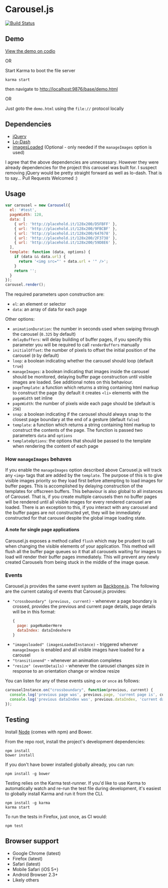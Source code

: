# Carousel.js

[![Build Status](https://secure.travis-ci.org/ndaversa/carousel.js.png?branch=master)](http://travis-ci.org/ndaversa/carousel.js)

## Demo

[View the demo on codio](http://ndaversa.cod.io/carousel-js/demo.html)

OR

Start Karma to boot the file server

```
karma start
```

then navigate to
[http://localhost:9876/base/demo.html](http://localhost:9876/base/demo.html)

OR

Just goto the `demo.html` using the `file://` protocol locally

## Dependencies

* [jQuery](http://jquery.com/)
* [Lo-Dash](http://lodash.com/)
* [imagesLoaded](https://github.com/desandro/imagesloaded) (Optional -
  only needed if the `manageImages` option is used)

I agree that the above dependencies are unnecessary. However they
were already dependencies for the project this carousel was built for.
I suspect removing jQuery would be pretty straight forward as well as lo-dash.
That is to say... Pull Requests Welcomed :)

## Usage

```javascript
var carousel = new Carousel({
  el: '#test',
  pageWidth: 128,
  data: [
    { url: 'http://placehold.it/128x200/D5FBFF' },
    { url: 'http://placehold.it/128x200/9FBCBF' },
    { url: 'http://placehold.it/128x200/647678' },
    { url: 'http://placehold.it/128x200/2F3738' },
    { url: 'http://placehold.it/128x200/59D8E6' },
  ],
  template: function (data, options) {
    if (data && data.url) {
      return '<img src="' + data.url + '" />';
    }
    return '';
  }
});
carousel.render();
```

The required parameters upon construction are:
  * `el`: an element or selector
  * `data`: an array of data for each page

Other options:
  * `animationDuration`: the number in seconds used when swiping through the
     carousel (`0.325` by default)
  * `delayBuffers`: will delay building of buffer pages, if you specify
    this parameter you will be required to call `renderBuffers` manually
  * `initialOffset`: the number of pixels to offset the initial position of
    the carousel (`0` by default)
  * `loop`: a boolean indicating whether the carousel should loop
    (default `true`)
  * `manageImages`: a boolean indicating that images inside the carousel
    should be monitored, delaying buffer page construction until visible
    images are loaded. See additional notes on this behaviour.
  * `pageTemplate`: a function which returns a string containing html markup to construct the
    page (by default it creates `<li>` elements with the `pageWidth` set inline
  * `pageWidth`: the number of pixels wide each page should be (default
    is `256`)
  * `snap`: a boolean indicating if the carousel should always snap to
    the closest page boundary at the end of a gesture (default `false`)
  * `template`: a function which returns a string containing html markup
    to construct the contents of the page. The function is passed two
    parameters `data` and `options`
  * `templateOptions`: the options that should be passed to the template
    when rendering the content of each page

### How `manageImages` behaves

If you enable the `manageImages` option described above Carousel.js will
track any `<img>` tags that are added by the `template`. The purpose of
this is to give visible images priority so they load first before
attempting to load images for buffer pages. This is accomplished by
delaying construction of the templates for offscreen buffers. This
behaviour is also global to all instances of Carousel. That is, if you
create multiple carousels then no buffer pages will be rendered until
all visible images for every rendered carousel are loaded. There is an
exception to this, if you interact with any carousel and the buffer
pages are not constructed yet, they will be immediately constructed
for that carousel despite the global image loading state.

#### A note for single page applications

Carousel.js exposes a method called `flush` which may be prudent to call
when changing the visible elements of your application. This method will
flush all the buffer page queues so it that all carousels waiting for
images to load will render their buffer pages immediately.  This will
prevent any newly created Carousels from being stuck in the middle of
the image queue.

### Events

Carousel.js provides the same event system as
[Backbone.js](http://backbonejs.org/). The following are the current
catalog of events that Carousel.js provides:

  * `"crossboundary" (previous, current)` - whenever a page boundary is
    crossed, provides the previous and current page details, page
    details will be in this format:
    ```javascript
    {
      page: pageNumberHere
      dataIndex: dataIndexhere
    }
    ```
  * `"imagesloaded" (imagesLoadedInstance)` - triggered whenver
    `manageImages` is enabled and all visible images have loaded for a
    carousel
  * `"transitionend"` - whenever an animation completes
  * `"resize" (eventDetails)` - whenever the carousel changes size in response to
    an orientation change or window resize

You can listen for any of these events using `on` or `once` as follows:

```javascript
carouselInstance.on("crossboundary", function(previous, current) {
  console.log('previous page was', previous.page, 'current page is', current.page);
  console.log('previous dataIndex was', previous.dataIndex, 'current dataIndex is', current.dataIndex);
});
```

## Testing

Install [Node](http://nodejs.org) (comes with npm) and Bower.

From the repo root, install the project's development dependencies:

```
npm install
bower install
```

If you don't have bower installed globally already, you can run:

```
npm install -g bower
```

Testing relies on the Karma test-runner. If you'd like to use Karma to
automatically watch and re-run the test file during development, it's easiest
to globally install Karma and run it from the CLI.

```
npm install -g karma
karma start
```

To run the tests in Firefox, just once, as CI would:

```
npm test
```

## Browser support

* Google Chrome (latest)
* Firefox (latest)
* Safari (latest)
* Mobile Safari (iOS 5+)
* Android Browser 2.3+
* Likely others
